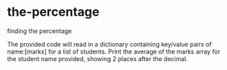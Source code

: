 # the-percentage
finding the percentage

The provided code will read in a dictionary containing key/value pairs of name:[marks] for a list of students. Print the average of the marks array for the student name provided, showing 2 places after the decimal. 
